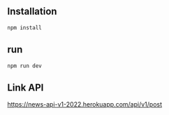 ## Installation

```bash
npm install
```

## run

```bash
npm run dev
```

## Link API
https://news-api-v1-2022.herokuapp.com/api/v1/post
